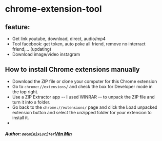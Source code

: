 # chrome-extension-tool
## feature:
 - Get link youtube, download, direct, audio/mp4
 - Tool facebook: get token, auto poke all friend, remove no interract friend,... (updating)
 - Download image/video instagram
## How to install Chrome extensions manually
 - Download the ZIP file or clone your computer for this Chrome extension
 - Go to ```chrome://extensions/``` and check the box for Developer mode in the top right.
 - Use a ZIP Extractor app -- I used WINRAR -- to unpack the ZIP file and turn it into a folder.
 - Go back to the ```chrome://extensions/``` page and click the Load unpacked extension button and select the unzipped folder for your extension to install it.
 - 


##### Author: ```@dominixLucifer```[Văn Min](https://www.facebook.com/zake.death)
